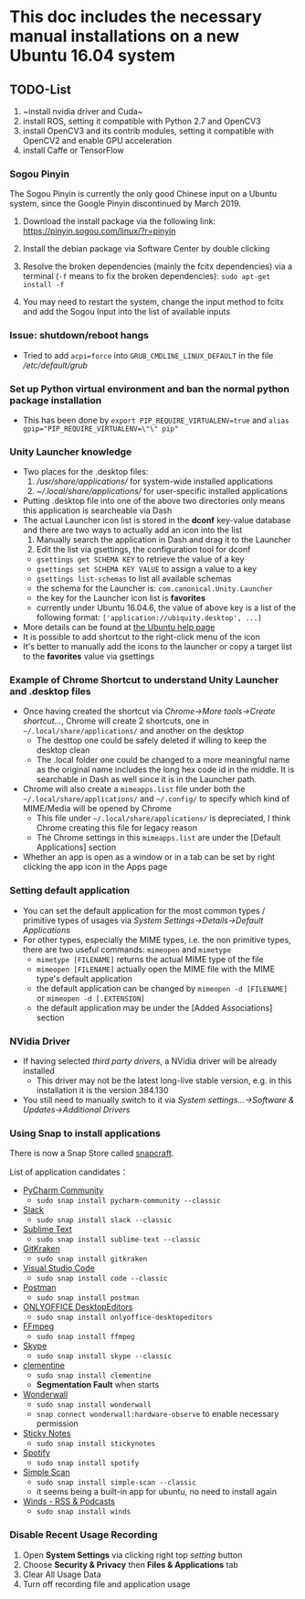 # This doc includes the necessary manual installations on a new Ubuntu 16.04 system

## TODO-List
1. ~install nvidia driver and Cuda~
2. install ROS, setting it compatible with Python 2.7 and OpenCV3
3. install OpenCV3 and its contrib modules, setting it compatible with OpenCV2 and enable GPU acceleration
4. install Caffe or TensorFlow

### Sogou Pinyin
The Sogou Pinyin is currently the only good Chinese input on a Ubuntu system, since the Google Pinyin discontinued by March 2019.

1. Download the install package via the following link: https://pinyin.sogou.com/linux/?r=pinyin

2. Install the debian package via Software Center by double clicking

3. Resolve the broken dependencies (mainly the fcitx dependencies) via a terminal (`-f` means to fix the broken dependencies): `sudo apt-get install -f`

4. You may need to restart the system, change the input method to fcitx and add the Sogou Input into the list of available inputs

### Issue: shutdown/reboot hangs
- Tried to add `acpi=force` into `GRUB_CMDLINE_LINUX_DEFAULT` in the file */etc/default/grub*

### Set up Python virtual environment and ban the normal python package installation
- This has been done by `export PIP_REQUIRE_VIRTUALENV=true` and `alias gpip="PIP_REQUIRE_VIRTUALENV=\"\" pip"`

### Unity Launcher knowledge
- Two places for the .desktop files:
  1. */usr/share/applications/* for system-wide installed applications
  2. *~/.local/share/applications/* for user-specific installed applications
- Putting .desktop file into one of the above two directories only means this application is searcheable via Dash
- The actual Launcher icon list is stored in the **dconf** key-value database and there are two ways to actually add an icon into the list
  1. Manually search the application in Dash and drag it to the Launcher
  2. Edit the list via gsettings, the configuration tool for dconf
    - `gsettings get SCHEMA KEY` to retrieve the value of a key
    - `gsettings set SCHEMA KEY VALUE` to assign a value to a key
    - `gsettings list-schemas` to list all available schemas
    - the schema for the Launcher is: `com.canonical.Unity.Launcher`
    - the key for the Launcher icon list is **favorites**
    - currently under Ubuntu 16.04.6, the value of above key is a list of the following format: `['application://ubiquity.desktop', ...]`
- More details can be found at [the Ubuntu help page](https://help.ubuntu.com/community/UnityLaunchersAndDesktopFiles)
- It is possible to add shortcut to the right-click menu of the icon
- It's better to manually add the icons to the launcher or copy a target list to the **favorites** value via gsettings

### Example of Chrome Shortcut to understand Unity Launcher and .desktop files
- Once having created the shortcut via *Chrome->More tools->Create shortcut...*, Chrome will create 2 shortcuts, one in `~/.local/share/applications/` and another on the desktop
  - The desttop one could be safely deleted if willing to keep the desktop clean
  - The .local folder one could be changed to a more meaningful name as the original name includes the long hex code id in the middle. It is searchable in Dash as well since it is in the Launcher path.
- Chrome will also create a `mimeapps.list` file under both the `~/.local/share/applications/` and `~/.config/` to specify which kind of MIME/Media will be opened by Chrome
  - This file under `~/.local/share/applications/` is depreciated, I think Chrome creating this file for legacy reason
  - The Chrome settings in this `mimeapps.list` are under the [Default Applications] section
- Whether an app is open as a window or in a tab can be set by right clicking the app icon in the Apps page

### Setting default application
- You can set the default application for the most common types / primitive types of usages via *System Settings->Details->Default Applications*
- For other types, especially the MIME types, i.e. the non primitive types, there are two useful commands: `mimeopen` and `mimetype`
  - `mimetype [FILENAME]` returns the actual MIME type of the file
  - `mimeopen [FILENAME]` actually open the MIME file with the MIME type's default application
  - the default application can be changed by `mimeopen -d [FILENAME]` or `mimeopen -d [.EXTENSION]`
  - the default application may be under the [Added Associations] section

### NVidia Driver
- If having selected *third party drivers*, a NVidia driver will be already installed
  - This driver may not be the latest long-live stable version, e.g. in this installation it is the version 384.130
- You still need to manually switch to it via *System settings...->Software & Updates->Additional Drivers*

### Using Snap to install applications
There is now a Snap Store called [snapcraft](https://snapcraft.io/store).

List of application candidates：
- [PyCharm Community](https://snapcraft.io/pycharm-community)
  - `sudo snap install pycharm-community --classic`
- [Slack](https://snapcraft.io/slack)
  - `sudo snap install slack --classic`
- [Sublime Text](https://snapcraft.io/sublime-text)
  - `sudo snap install sublime-text --classic`
- [GitKraken](https://snapcraft.io/gitkraken)
  - `sudo snap install gitkraken`
- [Visual Studio Code](https://snapcraft.io/code)
  - `sudo snap install code --classic`
- [Postman](https://snapcraft.io/postman)
  - `sudo snap install postman`
- [ONLYOFFICE DesktopEditors](https://snapcraft.io/onlyoffice-desktopeditors)
  - `sudo snap install onlyoffice-desktopeditors`
- [FFmpeg](https://snapcraft.io/ffmpeg)
  - `sudo snap install ffmpeg`
- [Skype](https://snapcraft.io/skype)
  - `sudo snap install skype --classic`
- [clementine](https://snapcraft.io/clementine)
  - `sudo snap install clementine`
  - **Segmentation Fault** when starts
- [Wonderwall](https://snapcraft.io/wonderwall)
  - `sudo snap install wonderwall`
  - `snap connect wonderwall:hardware-observe` to enable necessary permission
- [Sticky Notes](https://snapcraft.io/stickynotes)
  - `sudo snap install stickynotes`
- [Spotify](https://snapcraft.io/spotify)
  - `sudo snap install spotify`
- [Simple Scan](https://snapcraft.io/simple-scan)
  - `sudo snap install simple-scan --classic`
  - it seems being a built-in app for ubuntu, no need to install again
- [Winds - RSS & Podcasts](https://snapcraft.io/winds)
  - `sudo snap install winds`

### Disable Recent Usage Recording
1. Open **System Settings** via clicking right top *setting* button
2. Choose **Security & Privacy** then **Files & Applications** tab
3. Clear All Usage Data
4. Turn off recording file and application usage
